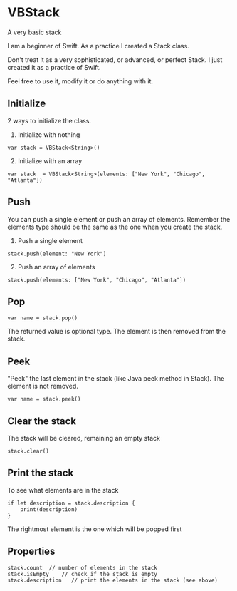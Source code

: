 # VBStack
A very basic stack

I am a beginner of Swift. As a practice I created a Stack class.

Don't treat it as a very sophisticated, or advanced, or perfect Stack. I just created it as a practice of Swift.

Feel free to use it, modify it or do anything with it.

## Initialize

2 ways to initialize the class. 
1. Initialize with nothing

```
var stack = VBStack<String>()
```

2. Initialize with an array

```
var stack  = VBStack<String>(elements: ["New York", "Chicago", "Atlanta"])
```

## Push
You can push a single element or push an array of elements. Remember the elements type should be the same as the one when you create the stack.
1. Push a single element
```
stack.push(element: "New York")
```

2. Push an array of elements
```
stack.push(elements: ["New York", "Chicago", "Atlanta"])
```

## Pop
```
var name = stack.pop()
```
The returned value is optional type. The element is then removed from the stack.

## Peek
"Peek" the last element in the stack (like Java peek method in Stack). The element is not removed.
```
var name = stack.peek()
```

## Clear the stack
The stack will be cleared, remaining an empty stack
```
stack.clear()
```

## Print the stack
To see what elements are in the stack
```
if let description = stack.description {
    print(description)
}
```
The rightmost element is the one which will be popped first

## Properties
```
stack.count  // number of elements in the stack
stack.isEmpty    // check if the stack is empty
stack.description   // print the elements in the stack (see above)
```
